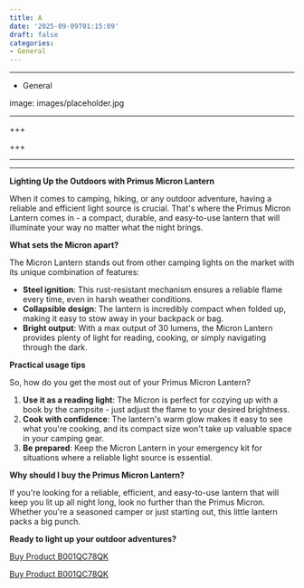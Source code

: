 ```yaml
---
title: A
date: '2025-09-09T01:15:09'
draft: false
categories:
- General
---
```


---

- General

image: images/placeholder.jpg

---

+++






+++





---



---
**Lighting Up the Outdoors with Primus Micron Lantern**

When it comes to camping, hiking, or any outdoor adventure, having a reliable and efficient light source is crucial. That's where the Primus Micron Lantern comes in - a compact, durable, and easy-to-use lantern that will illuminate your way no matter what the night brings.

**What sets the Micron apart?**

The Micron Lantern stands out from other camping lights on the market with its unique combination of features:

* **Steel ignition**: This rust-resistant mechanism ensures a reliable flame every time, even in harsh weather conditions.
* **Collapsible design**: The lantern is incredibly compact when folded up, making it easy to stow away in your backpack or bag.
* **Bright output**: With a max output of 30 lumens, the Micron Lantern provides plenty of light for reading, cooking, or simply navigating through the dark.

**Practical usage tips**

So, how do you get the most out of your Primus Micron Lantern?

1. **Use it as a reading light**: The Micron is perfect for cozying up with a book by the campsite - just adjust the flame to your desired brightness.
2. **Cook with confidence**: The lantern's warm glow makes it easy to see what you're cooking, and its compact size won't take up valuable space in your camping gear.
3. **Be prepared**: Keep the Micron Lantern in your emergency kit for situations where a reliable light source is essential.

**Why should I buy the Primus Micron Lantern?**

If you're looking for a reliable, efficient, and easy-to-use lantern that will keep you lit up all night long, look no further than the Primus Micron. Whether you're a seasoned camper or just starting out, this little lantern packs a big punch.

**Ready to light up your outdoor adventures?**

[Buy Product B001QC78QK](https://www.amazon.com/Primus-Micron-Lantern-Steel-Ignition/dp/B001QC78QK/)

[Buy Product B001QC78QK](https://www.amazon.com/Primus-Micron-Lantern-Steel-Ignition/dp/B001QC78QK/)